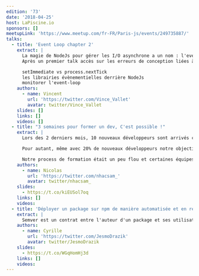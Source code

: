 ```yaml
---
edition: '73'
date: '2018-04-25'
host: LaPiscine.io
sponsors: []
meetupLink: 'https://www.meetup.com/fr-FR/Paris-js/events/249735887/'
talks:
  - title: 'Event Loop chapter 2'
    extract: |
      La magie de NodeJs pour gérer les I/O asynchrone a un nom : l'event loop.
      Après un premier talk accès sur les erreurs de conception liées à cette event loop c'est le moment d'expliquer certaines de ses subtilités :

      setImmediate vs process.nextTick
      les librairies évènementielles derrière NodeJs
      monitorer l'event-loop
    authors:
      - name: Vincent
        url: 'https://twitter.com/Vince_Vallet'
        avatar: twitter/Vince_Vallet
    slides: []
    links: []
    videos: []
  - title: "3 semaines pour former un dev, C'est possible !"
    extract: |
      Lors des 2 derniers mois, 10 nouveaux développeurs sont arrivés chez BAM. Certains avaient déjà fait beaucoup de dev, d'autres sortent juste d'école. Cela fait du monde à former sur nos technos et notre façon de coder !

      Pour autant, même avec 20% de nouveaux développeurs notre objectif reste le même : Être des experts en React-native.

      Notre process de formation était un peu flou et certaines équipes avaient des difficultés à intégrer un nouveau. Grâce à des techniques d'amélioration continue, j'ai pu consolider notre formation et désormais 100% des dev se sentent efficaces quand ils rejoignent leur premier projet. Ce sont ces apprentissages que je veux vous partager.
    authors:
      - name: Nicolas
        url: 'https://twitter.com/nhacsam_'
        avatar: twitter/nhacsam_
    slides:
      - https://t.co/kiEUSol7oq
    links: []
    videos:
  - title: 'Déployer un package sur npm de manière automatisée et en respectant semver avec semantic-release'
    extract: |
      Semver est un contrat entre l'auteur d'un package et ses utilisateurs. Si celui-ci n'est pas respecté, l'impact peut être énorme pour ces derniers (application cassée après une mise à jour mineure, notamment). Comment faire, en tant qu'auteur, pour s'assurer qu'on respecte ce contrat ? Présentation de semantic-release, un outil qui a pour but de régler ce problème avec une grosse cuillère d'automatisation et une pincée de convention.
    authors:
      - name: Cyrille
        url: 'https://twitter.com/JesmoDrazik'
        avatar: twitter/JesmoDrazik
    slides:
      - https://t.co/WGqHomHj3d
    links: []
    videos:
---
```

